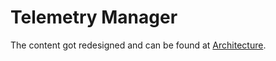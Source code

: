 # Telemetry Manager

The content got redesigned and can be found at [Architecture](./architecture/README.md).
